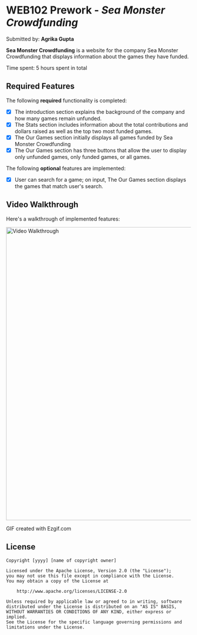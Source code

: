 # WEB102 Prework - *Sea Monster Crowdfunding*

Submitted by: **Agrika Gupta**

**Sea Monster Crowdfunding** is a website for the company Sea Monster Crowdfunding that displays information about the games they have funded.

Time spent: 5 hours spent in total

## Required Features

The following **required** functionality is completed:

* [x] The introduction section explains the background of the company and how many games remain unfunded.
* [x] The Stats section includes information about the total contributions and dollars raised as well as the top two most funded games.
* [x] The Our Games section initially displays all games funded by Sea Monster Crowdfunding
* [x] The Our Games section has three buttons that allow the user to display only unfunded games, only funded games, or all games.

The following **optional** features are implemented:

* [x] User can search for a game; on input, The Our Games section displays the games that match user's search.

## Video Walkthrough

Here's a walkthrough of implemented features:

<img src='https://github.com/agrikatheprogrammer/web102_prework/blob/main/web102prework.gif?raw=true' title='Video Walkthrough' width='1200px' height='800px' alt='Video Walkthrough' />

<!-- Replace this with whatever GIF tool you used! -->
GIF created with Ezgif.com
<!-- Recommended tools:
[Kap](https://getkap.co/) for macOS
[ScreenToGif](https://www.screentogif.com/) for Windows
[peek](https://github.com/phw/peek) for Linux. -->


## License

    Copyright [yyyy] [name of copyright owner]

    Licensed under the Apache License, Version 2.0 (the "License");
    you may not use this file except in compliance with the License.
    You may obtain a copy of the License at

        http://www.apache.org/licenses/LICENSE-2.0

    Unless required by applicable law or agreed to in writing, software
    distributed under the License is distributed on an "AS IS" BASIS,
    WITHOUT WARRANTIES OR CONDITIONS OF ANY KIND, either express or implied.
    See the License for the specific language governing permissions and
    limitations under the License.

